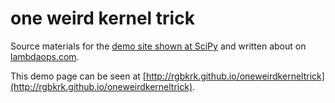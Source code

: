one weird kernel trick
======================

Source materials for the [demo site shown at SciPy](https://www.youtube.com/watch?v=ln4nE_EVDCg&feature=youtu.be&t=44m30s) and written about on [lambdaops.com](http://lambdaops.com/cross-origin-websocket-hijacking-of-ipython).

This demo page can be seen at [http://rgbkrk.github.io/oneweirdkerneltrick](http://rgbkrk.github.io/oneweirdkerneltrick).
